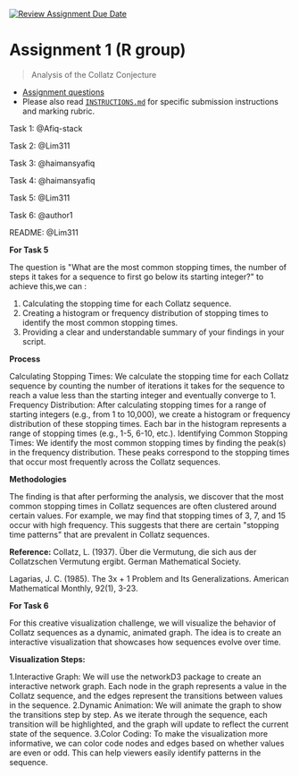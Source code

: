 [![Review Assignment Due Date](https://classroom.github.com/assets/deadline-readme-button-24ddc0f5d75046c5622901739e7c5dd533143b0c8e959d652212380cedb1ea36.svg)](https://classroom.github.com/a/HUOoSZXh)
# Assignment 1 (R group)

> Analysis of the Collatz Conjecture

- [Assignment questions](ASSIGNMENT.md) 
- Please also read [`INSTRUCTIONS.md`](INSTRUCTIONS.md) for specific
submission instructions and marking rubric.

Task 1: @Afiq-stack

Task 2: @Lim311

Task 3: @haimansyafiq

Task 4: @haimansyafiq

Task 5: @Lim311

Task 6: @author1

README: @Lim311


**For Task 5**

The question is "What are the most common stopping times, the number of steps it takes for a sequence to first go below its starting integer?"
to achieve this,we can :
1. Calculating the stopping time for each Collatz sequence.
2. Creating a histogram or frequency distribution of stopping times to identify the most common stopping times.
3. Providing a clear and understandable summary of your findings in your script.

**Process**

Calculating Stopping Times: We calculate the stopping time for each Collatz sequence by counting the number of iterations it takes for the sequence to reach a value less than the starting integer and eventually converge to 1.
Frequency Distribution: After calculating stopping times for a range of starting integers (e.g., from 1 to 10,000), we create a histogram or frequency distribution of these stopping times. Each bar in the histogram represents a range of stopping times (e.g., 1-5, 6-10, etc.).
Identifying Common Stopping Times: We identify the most common stopping times by finding the peak(s) in the frequency distribution. These peaks correspond to the stopping times that occur most frequently across the Collatz sequences.

**Methodologies**

The finding is that after performing the analysis, we discover that the most common stopping times in Collatz sequences are often clustered around certain values.
For example, we may find that stopping times of 3, 7, and 15 occur with high frequency. 
This suggests that there are certain "stopping time patterns" that are prevalent in Collatz sequences.

**Reference:**
Collatz, L. (1937). Über die Vermutung, die sich aus der Collatzschen Vermutung ergibt. German Mathematical Society.

Lagarias, J. C. (1985). The 3x + 1 Problem and Its Generalizations. American Mathematical Monthly, 92(1), 3-23.

**For Task 6**

For this creative visualization challenge, we will visualize the behavior of Collatz sequences as a dynamic, animated graph. The idea is to create an interactive visualization that showcases how sequences evolve over time.

**Visualization Steps:**

1.Interactive Graph: We will use the networkD3 package to create an interactive network graph. Each node in the graph represents a value in the Collatz sequence, and the edges represent the transitions between values in the sequence.
2.Dynamic Animation: We will animate the graph to show the transitions step by step. As we iterate through the sequence, each transition will be highlighted, and the graph will update to reflect the current state of the sequence.
3.Color Coding: To make the visualization more informative, we can color code nodes and edges based on whether values are even or odd. This can help viewers easily identify patterns in the sequence.

